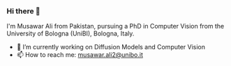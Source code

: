 ### Hi there 👋
I'm Musawar Ali from Pakistan, pursuing a PhD in Computer Vision from the University of Bologna (UniBI), Bologna, Italy.

- 🔭 I’m currently working on Diffusion Models and Computer Vision
- 📫 How to reach me: musawar.ali2@unibo.it

<!--
**engrmusawarali/engrmusawarali** is a ✨ _special_ ✨ repository because its `README.md` (this file) appears on your GitHub profile.


-->
